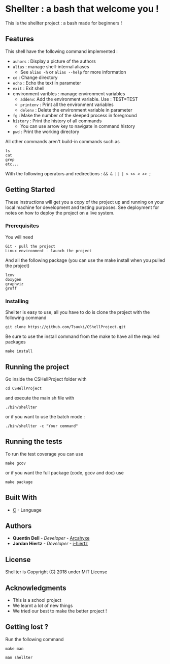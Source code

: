 # Shellter : a bash that welcome you !

This is the shellter project : a bash made for beginners !

## Features

This shell have the following command implemented : 
 * `auhors` : Display a picture of the authors
 * `alias` : manage shell-internal aliases
    * See `alias -h` or `alias --help` for more information
 * `cd` : Change directory
 * `echo` : Echo the text in parameter
 * `exit` : Exit shell
 * environment varibles : manage environment variables
     * `addenv`: Add the environment variable. Use : TEST=TEST
     * `printenv` : Print all the environment variables
     * `delenv` : Delete the environment variable in parameter
 * `fg` : Make the number of the sleeped process in foreground
 * `history` : Print the history of all commands
    * You can use arrow key to navigate in command history
 * `pwd` : Print the working directory

All other commands aren't build-in commands such as 

```
ls
cat
grep
etc...
```

With the following operators and redirections : `&& & || | > >> < << ;`



## Getting Started

These instructions will get you a copy of the project up and running on your local machine for development and testing purposes. See deployment for notes on how to deploy the project on a live system.

### Prerequisites

You will need

```
Git - pull the project
Linux environment - launch the project
```

And all the following package (you can use the make install when you pulled the project)

```
lcov
doxygen
graphviz 
groff
```

### Installing

Shellter is easy to use, all you have to do is clone the project with the following command

```
git clone https://github.com/Tsuuki/CShellProject.git
```
Be sure to use the install command from the make to have all the required packages

```
make install
```

## Running the project

Go inside the CSHellProject folder with 

```
cd CSHellProject
```

and execute the main sh file with 

```
./bin/shellter
```

or if you want to use the batch mode : 

```
./bin/shellter -c "Your command"
```

## Running the tests

To run the test coverage you can use 

```
make gcov
```

or if you want the full package (code, gcov and doc) use 

```
make package
```

## Built With

* [C](http://devdocs.io/c/) - Language

## Authors

* **Quentin Dell** - *Developer* - [Arcahyxe](https://github.com/Arcahyxe)
* **Jordan Hiertz** - *Developer* - [j-hiertz](https://github.com/j-hiertz)

## License

Shellter is Copyright (C) 2018 under MIT License

## Acknowledgments

* This is a school project
* We learnt a lot of new things
* We tried our best to make the better project !

## Getting lost ?

Run the following command

```
make man
```

```
man shellter
```
